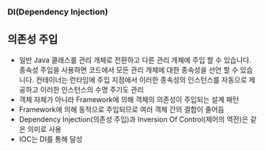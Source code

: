 ### DI(Dependency Injection)

## 의존성 주입
- 일반 Java 클래스를 관리 개체로 전환하고 다른 관리 개체에 주입 할 수 있습니다. 종속성 주입을 사용하면 코드에서 모든 관리 개체에 대한 종속성을 선언 할 수 있습니다. 컨테이너는 런타임에 주입 지점에서 이러한 종속성의 인스턴스를 자동으로 제공하고 이러한 인스턴스의 수명 주기도 관리
- 객체 자체가 아니라 Framework에 의해 객체의 의존성이 주입되는 설계 패턴
- Framework에 의해 동적으로 주입되므로 여러 객체 간의 결합이 줄어듬
- Dependency Injection(의존성 주입)과 Inversion Of Control(제어의 역전)은 같은 의미로 사용
- IOC는 DI를 통해 달성